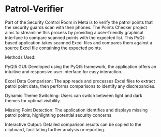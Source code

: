 # Patrol-Verifier

Part of the Security Control Room in Meta is to verify the patrol points that the security guards scan with their phones.
The Points Checker project aims to streamline this process by providing a user-friendly graphical interface to compare scanned points with the expected list.
This PyQt-based application takes scanned Excel files and compares them against a source Excel file containing the expected points.

Methods Used:

PyQt5 GUI: Developed using the PyQt5 framework, the application offers an intuitive and responsive user interface for easy interaction.

Excel Data Comparison: The app reads and processes Excel files to extract patrol point data, then performs comparisons to identify any discrepancies.

Dynamic Theme Switching: Users can switch between light and dark themes for optimal visibility.

Missing Point Detection: The application identifies and displays missing patrol points, highlighting potential security concerns.

Interactive Output: Detailed comparison results can be copied to the clipboard, facilitating further analysis or reporting.
